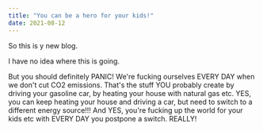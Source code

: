 ```yaml
---
title: "You can be a hero for your kids!"
date: 2021-08-12
---
```

So this is y new blog.

I have no idea where this is going.

But you should definitely PANIC! We're fucking ourselves EVERY DAY when we don't cut CO2 emissions. That's the stuff YOU probably create by driving your gasoline car, 
by heating your house with natural gas etc. YES, you can keep heating your house and driving a car, but need to switch to a different energy source!!! And YES,
you're fucking up the world for your kids etc with EVERY DAY you postpone a switch. REALLY!
